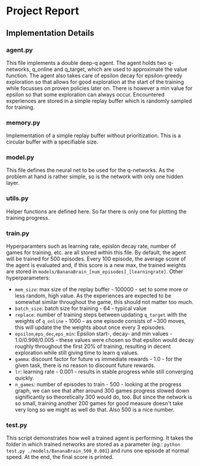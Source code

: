 # Project Report

## Implementation Details
### agent.py
This file implements a double deep-q agent. The agent holds two q-networks, q_online and q_target, which are used to approximate the value function.
The agent also takes care of epsilon decay for epsilon-greedy exploration so that allows for good exploration at the start of the training while focusses on proven policies later on. There is however a min value for epsilon so that some exploration can always occur. Encountered experiences are stored in a simple replay buffer which is randomly sampled for training.

### memory.py
Implementation of a simple replay buffer without prioritization. This is a circular buffer with a specifiable size.

### model.py
This file defines the neural net to be used for the q-networks. As the problem at hand is rather simple, so is the network with only one hidden layer.

### utils.py
Helper functions are defined here. So far there is only one for plotting the training progress.

### train.py
Hyperparamters such as learning rate, epislon decay rate, number of games for training, etc. are all stored within this file. By default, the agent will be trained for 500 episodes. Every 100 episode, the average score of the agent is evaluated and, if this score is a new max, the trained weights are stored in `models/BananaBrain_[num_episodes]_[learningrate]`.
Other hyperparameters:
* `mem_size`: max size of the replay buffer - 100000 - set to some more or less random, high value. As the experiences are expected to be somewhat similar throughout the game, this should not matter too much.
* `batch_size`: batch size for training - 64 - typical value
* `replace`: number of training steps between updating `q_target` with the weights of `q_online` - 1000 - as one episode consists of ~300 moves, this will update the the weights about once every 3 episodes.
* `epsilon`,`eps_dec`,`eps_min`: Epsilon start-, decay- and min values - 1.0/0.998/0.005 - these values were chosen so that epsilon would decay roughly throughout the first 20% of training, resulting in decent exploration while still giving time to learn q values.
* `gamma`: discount factor for future vs immediate rewards - 1.0 - for the given task, there is no reason to discount future rewards.
* `lr`: learning rate - 0.001 - results in stable progress while still converging quickly.
* `n_games`: number of episodes to train - 500 - looking at the progress graph, we can see that after around 300 games progress slowed down significantly so theoretically 300 would do, too. But since the network is so small, training another 200 games for good measure doesn't take very long so we might as well do that. Also 500 is a nice number.

### test.py
This script demonstrates how well a trained agent is performing. It takes the folder in which trained networks are stored as a parameter (eg.: `python test.py ./models/BananaBrain_500_0.001`) and runs one episode at normal speed. At the end, the final score is printed.

